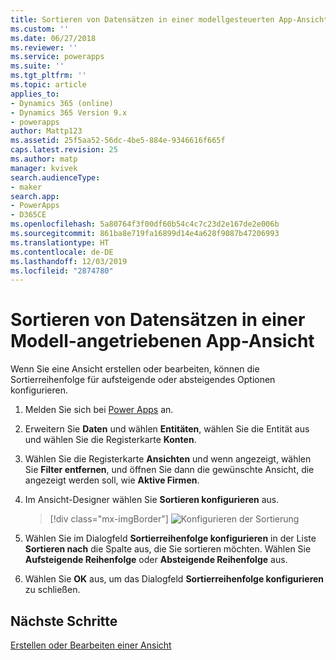 ```yaml
---
title: Sortieren von Datensätzen in einer modellgesteuerten App-Ansicht in Power Apps | Microsoft-Dokumentation
ms.custom: ''
ms.date: 06/27/2018
ms.reviewer: ''
ms.service: powerapps
ms.suite: ''
ms.tgt_pltfrm: ''
ms.topic: article
applies_to:
- Dynamics 365 (online)
- Dynamics 365 Version 9.x
- powerapps
author: Mattp123
ms.assetid: 25f5aa52-56dc-4be5-884e-9346616f665f
caps.latest.revision: 25
ms.author: matp
manager: kvivek
search.audienceType:
- maker
search.app:
- PowerApps
- D365CE
ms.openlocfilehash: 5a80764f3f00df60b54c4c7c23d2e167de2e006b
ms.sourcegitcommit: 861ba8e719fa16899d14e4a628f9087b47206993
ms.translationtype: HT
ms.contentlocale: de-DE
ms.lasthandoff: 12/03/2019
ms.locfileid: "2874780"
---
```

# <a name="sort-records-in-a-model-driven-app-view"></a>Sortieren von Datensätzen in einer Modell-angetriebenen App-Ansicht

 Wenn Sie eine Ansicht erstellen oder bearbeiten, können die Sortierreihenfolge für aufsteigende oder absteigendes Optionen konfigurieren.   
  
1.  Melden Sie sich bei [Power Apps](https://make.powerapps.com/?utm_source=padocs&utm_medium=linkinadoc&utm_campaign=referralsfromdoc) an.  


2.  Erweitern Sie **Daten** und wählen **Entitäten**, wählen Sie die Entität aus und wählen Sie die Registerkarte **Konten**.   
3.  Wählen Sie die Registerkarte **Ansichten** und wenn angezeigt, wählen Sie **Filter entfernen**, und öffnen Sie dann die gewünschte Ansicht, die angezeigt werden soll, wie **Aktive Firmen**.

4.  Im Ansicht-Designer wählen Sie **Sortieren konfigurieren** aus.  

    > [!div class="mx-imgBorder"] 
    > ![Konfigurieren der Sortierung](media/configure-sorting.png)
  
5.  Wählen Sie im Dialogfeld **Sortierreihenfolge konfigurieren** in der Liste **Sortieren nach** die Spalte aus, die Sie sortieren möchten. Wählen Sie **Aufsteigende Reihenfolge** oder **Absteigende Reihenfolge** aus.  
  
6.  Wählen Sie **OK** aus, um das Dialogfeld **Sortierreihenfolge konfigurieren** zu schließen.  

## <a name="next-steps"></a>Nächste Schritte
[Erstellen oder Bearbeiten einer Ansicht](create-edit-views.md)
